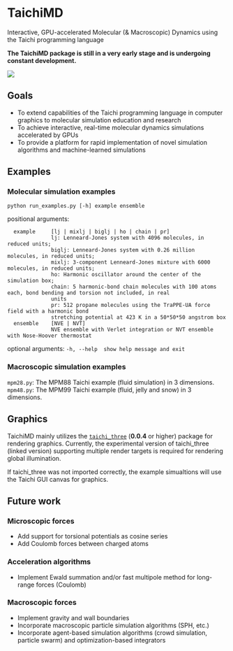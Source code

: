 # TaichiMD
Interactive, GPU-accelerated Molecular (& Macroscopic) Dynamics using the Taichi programming language

**The TaichiMD package is still in a very early stage and is undergoing constant development.**

![](preview.gif)
## Goals
* To extend capabilities of the Taichi programming language in computer graphics to molecular simulation education and research
* To achieve interactive, real-time molecular dynamics simulations accelerated by GPUs
* To provide a platform for rapid implementation of novel simulation algorithms and machine-learned simulations

## Examples

### Molecular simulation examples
`python run_examples.py [-h] example ensemble`

positional arguments:
```
  example     [lj | mixlj | biglj | ho | chain | pr]
              lj: Lenneard-Jones system with 4096 molecules, in reduced units; 
              biglj: Lenneard-Jones system with 0.26 million molecules, in reduced units;
              mixlj: 3-component Lenneard-Jones mixture with 6000 molecules, in reduced units;
              ho: Harmonic oscillator around the center of the simulation box; 
              chain: 5 harmonic-bond chain molecules with 100 atoms each, bond bending and torsion not included, in real
              units
              pr: 512 propane molecules using the TraPPE-UA force field with a harmonic bond
              stretching potential at 423 K in a 50*50*50 angstrom box
  ensemble    [NVE | NVT] 
              NVE ensemble with Verlet integration or NVT ensemble with Nose-Hoover thermostat
```
optional arguments: `-h, --help  show help message and exit`

### Macroscopic simulation examples
`mpm28.py`: The MPM88 Taichi example (fluid simulation) in 3 dimensions.
`mpm48.py`: The MPM99 Taichi example (fluid, jelly and snow) in 3 dimensions.


## Graphics
TaichiMD mainly utilizes the [`taichi_three`](https://github.com/victoriacity/taichi_three/) (**0.0.4** or higher) package for rendering graphics. Currently, the experimental version of taichi_three (linked version) supporting multiple render targets is required for rendering global illumination.

If taichi_three was not imported correctly, the example simualtions will use the Taichi GUI canvas for graphics.


## Future work
### Microscopic forces
* Add support for torsional potentials as cosine series
* Add Coulomb forces between charged atoms
### Acceleration algorithms
* Implement Ewald summation and/or fast multipole method for long-range forces (Coulomb)
### Macroscopic forces
* Implement gravity and wall boundaries
* Incorporate macroscopic particle simulation algorithms (SPH, etc.)
* Incorporate agent-based simulation algorithms (crowd simulation, particle swarm) and optimization-based integrators

